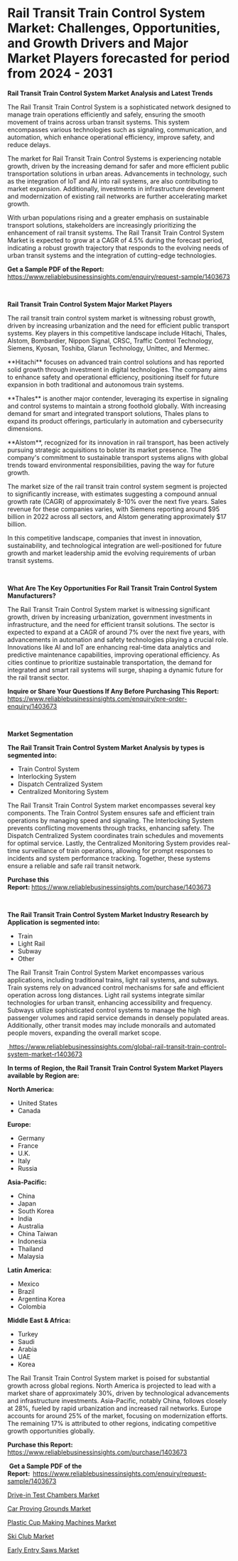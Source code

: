 <p><h1>Rail Transit Train Control System Market: Challenges, Opportunities, and Growth Drivers and Major Market Players forecasted for period from 2024 - 2031</h1></p><p><strong>Rail Transit Train Control System Market Analysis and Latest Trends</strong></p>
<p><p>The Rail Transit Train Control System is a sophisticated network designed to manage train operations efficiently and safely, ensuring the smooth movement of trains across urban transit systems. This system encompasses various technologies such as signaling, communication, and automation, which enhance operational efficiency, improve safety, and reduce delays. </p><p>The market for Rail Transit Train Control Systems is experiencing notable growth, driven by the increasing demand for safer and more efficient public transportation solutions in urban areas. Advancements in technology, such as the integration of IoT and AI into rail systems, are also contributing to market expansion. Additionally, investments in infrastructure development and modernization of existing rail networks are further accelerating market growth. </p><p>With urban populations rising and a greater emphasis on sustainable transport solutions, stakeholders are increasingly prioritizing the enhancement of rail transit systems. The Rail Transit Train Control System Market is expected to grow at a CAGR of 4.5% during the forecast period, indicating a robust growth trajectory that responds to the evolving needs of urban transit systems and the integration of cutting-edge technologies.</p></p>
<p><strong>Get a Sample PDF of the Report:&nbsp;</strong> <a href="https://www.reliablebusinessinsights.com/enquiry/request-sample/1403673?utm_campaign=1094&utm_medium=2&utm_source=Github&utm_content=ia&utm_term=23102024&utm_id=rail-transit-train-control-system">https://www.reliablebusinessinsights.com/enquiry/request-sample/1403673</a></p>
<p>&nbsp;</p>
<p><strong>Rail Transit Train Control System Major Market Players</strong></p>
<p><p>The rail transit train control system market is witnessing robust growth, driven by increasing urbanization and the need for efficient public transport systems. Key players in this competitive landscape include Hitachi, Thales, Alstom, Bombardier, Nippon Signal, CRSC, Traffic Control Technology, Siemens, Kyosan, Toshiba, Glarun Technology, Unittec, and Mermec.</p><p>**Hitachi** focuses on advanced train control solutions and has reported solid growth through investment in digital technologies. The company aims to enhance safety and operational efficiency, positioning itself for future expansion in both traditional and autonomous train systems.</p><p>**Thales** is another major contender, leveraging its expertise in signaling and control systems to maintain a strong foothold globally. With increasing demand for smart and integrated transport solutions, Thales plans to expand its product offerings, particularly in automation and cybersecurity dimensions.</p><p>**Alstom**, recognized for its innovation in rail transport, has been actively pursuing strategic acquisitions to bolster its market presence. The company's commitment to sustainable transport systems aligns with global trends toward environmental responsibilities, paving the way for future growth.</p><p>The market size of the rail transit train control system segment is projected to significantly increase, with estimates suggesting a compound annual growth rate (CAGR) of approximately 8-10% over the next five years. Sales revenue for these companies varies, with Siemens reporting around $95 billion in 2022 across all sectors, and Alstom generating approximately $17 billion.</p><p>In this competitive landscape, companies that invest in innovation, sustainability, and technological integration are well-positioned for future growth and market leadership amid the evolving requirements of urban transit systems.</p></p>
<p>&nbsp;</p>
<p><strong>What Are The Key Opportunities For Rail Transit Train Control System Manufacturers?</strong></p>
<p><p>The Rail Transit Train Control System market is witnessing significant growth, driven by increasing urbanization, government investments in infrastructure, and the need for efficient transit solutions. The sector is expected to expand at a CAGR of around 7% over the next five years, with advancements in automation and safety technologies playing a crucial role. Innovations like AI and IoT are enhancing real-time data analytics and predictive maintenance capabilities, improving operational efficiency. As cities continue to prioritize sustainable transportation, the demand for integrated and smart rail systems will surge, shaping a dynamic future for the rail transit sector.</p></p>
<p><strong>Inquire or Share Your Questions If Any Before Purchasing This Report:</strong> <a href="https://www.reliablebusinessinsights.com/enquiry/pre-order-enquiry/1403673?utm_campaign=1094&utm_medium=2&utm_source=Github&utm_content=ia&utm_term=23102024&utm_id=rail-transit-train-control-system">https://www.reliablebusinessinsights.com/enquiry/pre-order-enquiry/1403673</a></p>
<p>&nbsp;</p>
<p><strong>Market Segmentation</strong></p>
<p><strong>The Rail Transit Train Control System Market Analysis by types is segmented into:</strong></p>
<p><ul><li>Train Control System</li><li>Interlocking System</li><li>Dispatch Centralized System</li><li>Centralized Monitoring System</li></ul></p>
<p><p>The Rail Transit Train Control System market encompasses several key components. The Train Control System ensures safe and efficient train operations by managing speed and signaling. The Interlocking System prevents conflicting movements through tracks, enhancing safety. The Dispatch Centralized System coordinates train schedules and movements for optimal service. Lastly, the Centralized Monitoring System provides real-time surveillance of train operations, allowing for prompt responses to incidents and system performance tracking. Together, these systems ensure a reliable and safe rail transit network.</p></p>
<p><strong>Purchase this Report:&nbsp;</strong><a href="https://www.reliablebusinessinsights.com/purchase/1403673?utm_campaign=1094&utm_medium=2&utm_source=Github&utm_content=ia&utm_term=23102024&utm_id=rail-transit-train-control-system">https://www.reliablebusinessinsights.com/purchase/1403673</a></p>
<p>&nbsp;</p>
<p><strong>The Rail Transit Train Control System Market Industry Research by Application is segmented into:</strong></p>
<p><ul><li>Train</li><li>Light Rail</li><li>Subway</li><li>Other</li></ul></p>
<p><p>The Rail Transit Train Control System Market encompasses various applications, including traditional trains, light rail systems, and subways. Train systems rely on advanced control mechanisms for safe and efficient operation across long distances. Light rail systems integrate similar technologies for urban transit, enhancing accessibility and frequency. Subways utilize sophisticated control systems to manage the high passenger volumes and rapid service demands in densely populated areas. Additionally, other transit modes may include monorails and automated people movers, expanding the overall market scope.</p></p>
<p><a href="https://www.reliablebusinessinsights.com/global-rail-transit-train-control-system-market-r1403673?utm_campaign=1094&utm_medium=2&utm_source=Github&utm_content=ia&utm_term=23102024&utm_id=rail-transit-train-control-system">&nbsp;https://www.reliablebusinessinsights.com/global-rail-transit-train-control-system-market-r1403673</a></p>
<p><strong>In terms of Region, the Rail Transit Train Control System Market Players available by Region are:</strong></p>
<p>
    <p> <strong> North America: </strong>
        <ul>
            <li>United States</li>
            <li>Canada</li>
        </ul>
        </p> 
    <p> <strong> Europe: </strong>
        <ul>
            <li>Germany</li>
            <li>France</li>
            <li>U.K.</li>
            <li>Italy</li>
            <li>Russia</li>
        </ul>
        </p> 
    <p> <strong> Asia-Pacific: </strong>
        <ul>
            <li>China</li>
            <li>Japan</li>
            <li>South Korea</li>
            <li>India</li>
            <li>Australia</li>
            <li>China Taiwan</li>
            <li>Indonesia</li>
            <li>Thailand</li>
            <li>Malaysia</li>
        </ul>
        </p> 
    <p> <strong> Latin America: </strong>
        <ul>
            <li>Mexico</li>
            <li>Brazil</li>
            <li>Argentina Korea</li>
            <li>Colombia</li>
        </ul>
        </p> 
    <p> <strong> Middle East & Africa: </strong>
        <ul>
            <li>Turkey</li>
            <li>Saudi</li>
            <li>Arabia</li>
            <li>UAE</li>
            <li>Korea</li>
        </ul>
    </p>
    </p>
<p><p>The Rail Transit Train Control System market is poised for substantial growth across global regions. North America is projected to lead with a market share of approximately 30%, driven by technological advancements and infrastructure investments. Asia-Pacific, notably China, follows closely at 28%, fueled by rapid urbanization and increased rail networks. Europe accounts for around 25% of the market, focusing on modernization efforts. The remaining 17% is attributed to other regions, indicating competitive growth opportunities globally.</p></p>
<p><strong>Purchase this Report: </strong><a href="https://www.reliablebusinessinsights.com/purchase/1403673?utm_campaign=1094&utm_medium=2&utm_source=Github&utm_content=ia&utm_term=23102024&utm_id=rail-transit-train-control-system">https://www.reliablebusinessinsights.com/purchase/1403673</a></p>
<p>&nbsp;<strong>Get a Sample PDF of the Report:&nbsp;&nbsp;</strong><a href="https://www.reliablebusinessinsights.com/enquiry/request-sample/1403673?utm_campaign=1094&utm_medium=2&utm_source=Github&utm_content=ia&utm_term=23102024&utm_id=rail-transit-train-control-system">https://www.reliablebusinessinsights.com/enquiry/request-sample/1403673</a></p>
<p><strong></strong></p>
<p><p><a href="https://github.com/LoretaDushku585/Market-Research-Report-List-1/blob/main/drive-in-test-chambers-market.md?utm_campaign=1094&utm_medium=2&utm_source=Github&utm_content=ia&utm_term=23102024&utm_id=rail-transit-train-control-system">Drive-in Test Chambers Market</a></p><p><a href="https://www.linkedin.com/pulse/car-proving-grounds-market-revolution-2024-2031-trends-shaping-yywdc?utm_campaign=1094&utm_medium=2&utm_source=Github&utm_content=ia&utm_term=23102024&utm_id=rail-transit-train-control-system">Car Proving Grounds Market</a></p><p><a href="https://issuu.com/reportprime-2/docs/plastic-cup-making-machines-market-_20dd91847facf5?utm_campaign=1094&utm_medium=2&utm_source=Github&utm_content=ia&utm_term=23102024&utm_id=rail-transit-train-control-system">Plastic Cup Making Machines Market</a></p><p><a href="https://www.linkedin.com/pulse/ski-club-market-outlook-complete-industry-analysis-2024-2031-q464c?utm_campaign=1094&utm_medium=2&utm_source=Github&utm_content=ia&utm_term=23102024&utm_id=rail-transit-train-control-system">Ski Club Market</a></p><p><a href="https://issuu.com/reportprime-2/docs/early-entry-saws-market-size-2030.p_bf265898249362?utm_campaign=1094&utm_medium=2&utm_source=Github&utm_content=ia&utm_term=23102024&utm_id=rail-transit-train-control-system">Early Entry Saws Market</a></p></p>